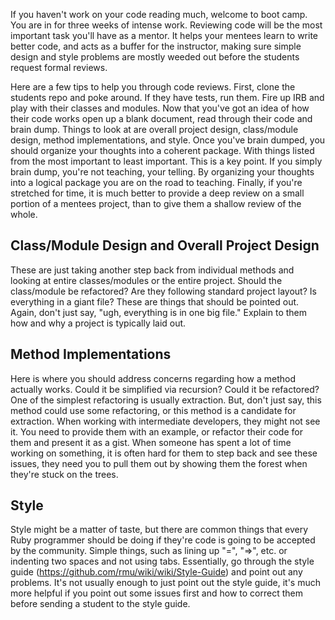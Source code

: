 If you haven't work on your code reading much, welcome to boot camp. You are in for three weeks of intense work. Reviewing code will be the most important task you'll have as a mentor. It helps your mentees learn to write better code, and acts as a buffer for the instructor, making sure simple design and style problems are mostly weeded out before the students request formal reviews.

Here are a few tips to help you through code reviews. First, clone the students repo and poke around. If they have tests, run them. Fire up IRB and play with their classes and modules. Now that you've got an idea of how their code works open up a blank document, read through their code and brain dump. Things to look at are overall project design, class/module design, method implementations, and style. Once you've brain dumped, you should organize your thoughts into a coherent package. With things listed from the most important to least important. This is a key point. If you simply brain dump, you're not teaching, your telling. By organizing your thoughts into a logical package you are on the road to teaching. Finally, if you're stretched for time, it is much better to provide a deep review on a small portion of a mentees project, than to give them a shallow review of the whole.

## Class/Module Design and Overall Project Design

These are just taking another step back from individual methods and looking at entire classes/modules or the entire project. Should the class/module be refactored? Are they following standard project layout? Is everything in a giant file? These are things that should be pointed out. Again, don't just say, "ugh, everything is in one big file." Explain to them how and why a project is typically laid out.

## Method Implementations

Here is where you should address concerns regarding how a method actually works. Could it be simplified via recursion? Could it be refactored? One of the simplest refactoring is usually extraction. But, don't just say, this method could use some refactoring, or this method is a candidate for extraction. When working with intermediate developers, they might not see it. You need to provide them with an example, or refactor their code for them and present it as a gist. When someone has spent a lot of time working on something, it is often hard for them to step back and see these issues, they need you to pull them out by showing them the forest when they're stuck on the trees.

## Style

Style might be a matter of taste, but there are common things that every Ruby programmer should be doing if they're code is going to be accepted by the community. Simple things, such as lining up "=", "=>", etc. or indenting two spaces and not using tabs. Essentially, go through the style guide (https://github.com/rmu/wiki/wiki/Style-Guide) and point out any problems. It's not usually enough to just point out the style guide, it's much more helpful if you point out some issues first and how to correct them before sending a student to the style guide.
